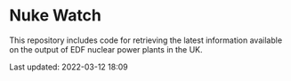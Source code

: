 # Nuke Watch

This repository includes code for retrieving the latest information available on the output of EDF nuclear power plants in the UK.

Last updated: 2022-03-12 18:09